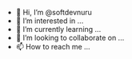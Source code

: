 - 👋 Hi, I’m @softdevnuru
- 👀 I’m interested in ...
- 🌱 I’m currently learning ...
- 💞️ I’m looking to collaborate on ...
- 📫 How to reach me ...

<!---
softdevnuru/softdevnuru is a ✨ special ✨ repository because its `README.md` (this file) appears on your GitHub profile.
You can click the Preview link to take a look at your changes.
--->
